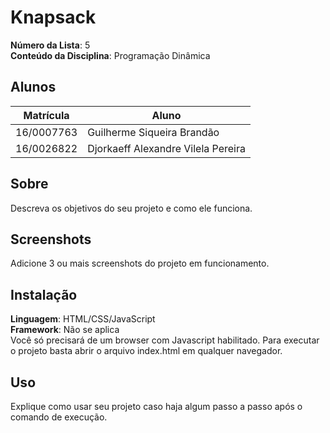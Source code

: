 # Knapsack

**Número da Lista**: 5<br>
**Conteúdo da Disciplina**: Programação Dinâmica<br>

## Alunos
|Matrícula | Aluno |
| -- | -- |
| 16/0007763  |  Guilherme Siqueira Brandão |
| 16/0026822  |  Djorkaeff Alexandre Vilela Pereira |

## Sobre 
Descreva os objetivos do seu projeto e como ele funciona. 

## Screenshots
Adicione 3 ou mais screenshots do projeto em funcionamento.

## Instalação 
**Linguagem**: HTML/CSS/JavaScript<br>
**Framework**: Não se aplica<br>
Você só precisará de um browser com Javascript habilitado. Para executar o projeto basta abrir o arquivo index.html em qualquer navegador.

## Uso 
Explique como usar seu projeto caso haja algum passo a passo após o comando de execução.
